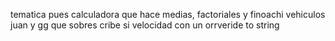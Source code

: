 tematica pues calculadora que hace medias, factoriales y finoachi
vehiculos juan y gg que sobres cribe si velocidad con un orrveride to string